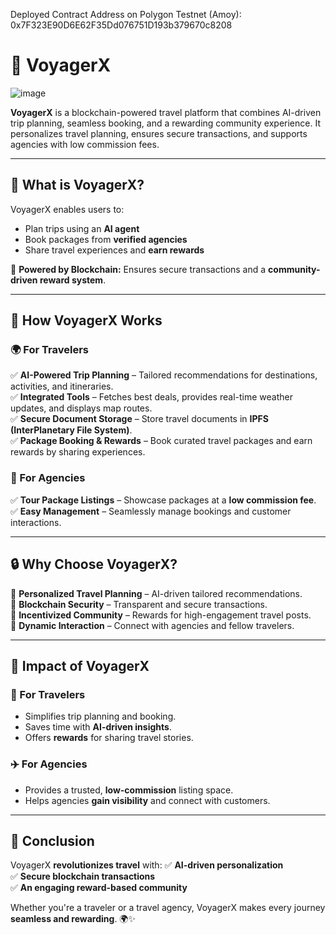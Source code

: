 Deployed Contract Address on Polygon Testnet (Amoy): 0x7F323E90D6E62F35Dd076751D193b379670c8208

# 🚀 VoyagerX

![image](https://github.com/user-attachments/assets/77ceb376-f866-4735-95a0-17e982d76653)


**VoyagerX** is a blockchain-powered travel platform that combines AI-driven trip planning, seamless booking, and a rewarding community experience. It personalizes travel planning, ensures secure transactions, and supports agencies with low commission fees.

---

## 📌 What is VoyagerX?
VoyagerX enables users to:
- Plan trips using an **AI agent**
- Book packages from **verified agencies**
- Share travel experiences and **earn rewards**

🔗 **Powered by Blockchain:** Ensures secure transactions and a **community-driven reward system**.

---

## 🎯 How VoyagerX Works

### 🌍 For Travelers
✅ **AI-Powered Trip Planning** – Tailored recommendations for destinations, activities, and itineraries.  
✅ **Integrated Tools** – Fetches best deals, provides real-time weather updates, and displays map routes.  
✅ **Secure Document Storage** – Store travel documents in **IPFS (InterPlanetary File System)**.  
✅ **Package Booking & Rewards** – Book curated travel packages and earn rewards by sharing experiences.  

### 🏨 For Agencies
✅ **Tour Package Listings** – Showcase packages at a **low commission fee**.  
✅ **Easy Management** – Seamlessly manage bookings and customer interactions.  

---

## 🔒 Why Choose VoyagerX?

🔹 **Personalized Travel Planning** – AI-driven tailored recommendations.  
🔹 **Blockchain Security** – Transparent and secure transactions.  
🔹 **Incentivized Community** – Rewards for high-engagement travel posts.  
🔹 **Dynamic Interaction** – Connect with agencies and fellow travelers.  

---

## 🌟 Impact of VoyagerX

### 🎒 For Travelers
- Simplifies trip planning and booking.
- Saves time with **AI-driven insights**.
- Offers **rewards** for sharing travel stories.

### ✈️ For Agencies
- Provides a trusted, **low-commission** listing space.
- Helps agencies **gain visibility** and connect with customers.

---

## 🎯 Conclusion

VoyagerX **revolutionizes travel** with:
✅ **AI-driven personalization**  
✅ **Secure blockchain transactions**  
✅ **An engaging reward-based community**  

Whether you're a traveler or a travel agency, VoyagerX makes every journey **seamless and rewarding**. 🌍✨

